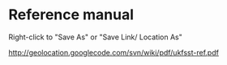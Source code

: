 

# Reference manual #

Right-click to "Save As" or "Save Link/ Location As"

http://geolocation.googlecode.com/svn/wiki/pdf/ukfsst-ref.pdf